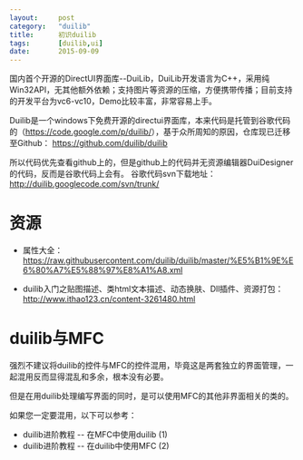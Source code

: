 ```yaml
---
layout:     post
category: 	"duilib"
title:      初识duilib
tags:		[duilib,ui]
date:		2015-09-09
---
```


国内首个开源的DirectUI界面库--DuiLib，DuiLib开发语言为C++，采用纯Win32API，无其他额外依赖；支持图片等资源的压缩，方便携带传播；目前支持的开发平台为vc6-vc10，Demo比较丰富，非常容易上手。



Duilib是一个windows下免费开源的directui界面库，本来代码是托管到谷歌代码的（<https://code.google.com/p/duilib/>），基于众所周知的原因，仓库现已迁移至Github：
https://github.com/duilib/duilib

所以代码优先查看github上的，但是github上的代码并无资源编辑器DuiDesigner的代码，反而是谷歌代码上会有。
谷歌代码svn下载地址：http://duilib.googlecode.com/svn/trunk/


# 资源
- 属性大全：https://raw.githubusercontent.com/duilib/duilib/master/%E5%B1%9E%E6%80%A7%E5%88%97%E8%A1%A8.xml

- duilib入门之贴图描述、类html文本描述、动态换肤、Dll插件、资源打包：
http://www.ithao123.cn/content-3261480.html

# duilib与MFC
强烈不建议将duilib的控件与MFC的控件混用，毕竟这是两套独立的界面管理，一起混用反而显得混乱和多余，根本没有必要。

但是在用duilib处理编写界面的同时，是可以使用MFC的其他非界面相关的类的。

如果您一定要混用，以下可以参考：
- duilib进阶教程 -- 在MFC中使用duilib (1)
- duilib进阶教程 -- 在duilib中使用MFC (2)
